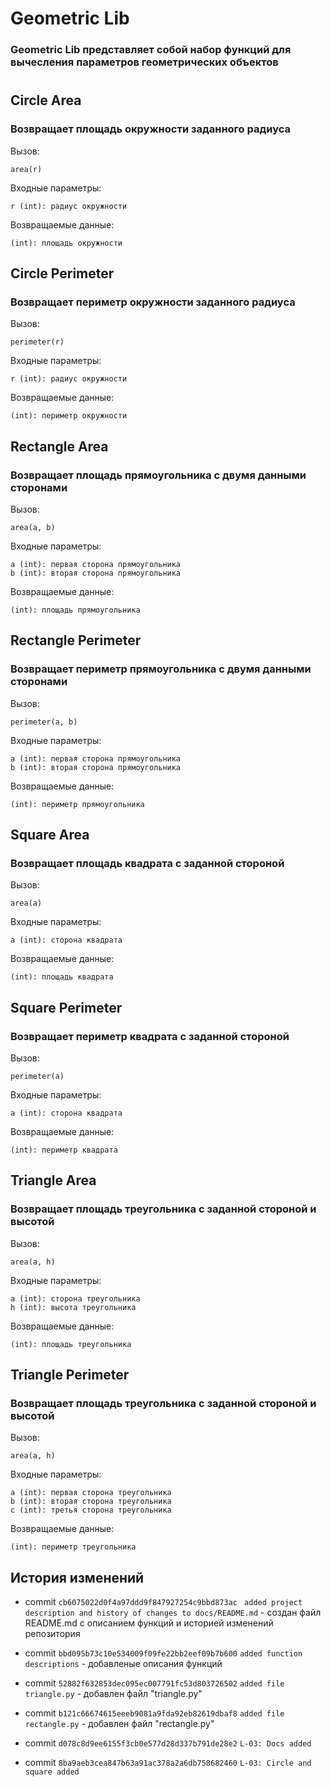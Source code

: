 # Geometric Lib

### Geometric Lib представляет собой набор функций для вычесления параметров геометрических объектов
#
## Circle Area
### Возвращает площадь окружности заданного радиуса
Вызов:
```
area(r)
```

Входные параметры:
```
r (int): радиус окружности
```        
Возвращаемые данные:
```
(int): площадь окружности
```

## Circle Perimeter
### Возвращает периметр окружности заданного радиуса
Вызов:
```
perimeter(r)
```

Входные параметры:
```
r (int): радиус окружности
```        
Возвращаемые данные:
```
(int): периметр окружности
```

## Rectangle Area
### Возвращает площадь прямоугольника с двумя данными сторонами
Вызов:
```
area(a, b)
```

Входные параметры:
```
a (int): первая сторона прямоугольника
b (int): вторая сторона прямоугольника
```        
Возвращаемые данные:
```
(int): площадь прямоугольника
```

## Rectangle Perimeter
### Возвращает периметр прямоугольника с двумя данными сторонами
Вызов:
```
perimeter(a, b)
```

Входные параметры:
```
a (int): первая сторона прямоугольника
b (int): вторая сторона прямоугольника
```        
Возвращаемые данные:
```
(int): периметр прямоугольника
```
## Square Area
### Возвращает площадь квадрата с заданной стороной
Вызов:
```
area(a)
```

Входные параметры:
```
a (int): сторона квадрата
```        
Возвращаемые данные:
```
(int): площадь квадрата
```
## Square Perimeter
### Возвращает периметр квадрата с заданной стороной
Вызов:
```
perimeter(a)
```

Входные параметры:
```
a (int): сторона квадрата
```        
Возвращаемые данные:
```
(int): периметр квадрата
```

## Triangle Area
### Возвращает площадь треугольника с заданной стороной и высотой
Вызов:
```
area(a, h)
```

Входные параметры:
```
a (int): сторона треугольника
h (int): высота треугольника
```        
Возвращаемые данные:
```
(int): площадь треугольника
```
## Triangle Perimeter
### Возвращает площадь треугольника с заданной стороной и высотой
Вызов:
```
area(a, h)
```

Входные параметры:
```
a (int): первая сторона треугольника
b (int): вторая сторона треугольника
c (int): третья сторона треугольника
```        
Возвращаемые данные:
```
(int): периметр треугольника
```

## История изменений
- commit `cb6075022d0f4a97ddd9f847927254c9bbd873ac` ``` added project description and history of changes to docs/README.md``` - создан файл README.md с описанием функций и историей изменений репозитория
- commit `bbd095b73c10e534009f09fe22bb2eef09b7b600` ```added function descriptions``` - добавленые описания функций
- commit `52882f632853dec095ec007791fc53d803726502` ```added file triangle.py``` - добавлен файл "triangle.py"
- commit `b121c66674615eeeb9081a9fda92eb82619dbaf8` ```added file rectangle.py``` - добавлен файл "rectangle.py"

- commit `d078c8d9ee6155f3cb0e577d28d337b791de28e2` ```L-03: Docs added```
- commit `8ba9aeb3cea847b63a91ac378a2a6db758682460` ```L-03: Circle and square added```
